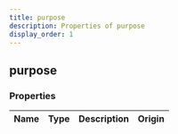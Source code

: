 ```yaml
---
title: purpose
description: Properties of purpose
display_order: 1
---
```


## purpose

### Properties

| Name | Type | Description | Origin |
|------|------|-------------|--------|

